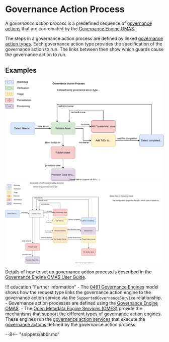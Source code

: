 <!-- SPDX-License-Identifier: CC-BY-4.0 -->
<!-- Copyright Contributors to the ODPi Egeria project. -->

# Governance Action Process

A *governance action process* is a predefined sequence of [governance actions](/concepts/governance-action) that are coordinated by the [Governance Engine OMAS](/services/omas/governance-engine/overview).

The steps in a governance action process are defined by linked [governance action types](/concepts/governance-action-type).  Each governance action type provides the specification of the governance action to run.  The links between then show which guards cause the governance action to run.

## Examples

![Example 1](governance-action-process-example-1.svg)
![Example 2](governance-action-process-example-2.svg)

Details of how to set up governance action process is described in the 
[Governance Engine OMAS User Guide](/services/omas/governance-engine/overview).


!!! education "Further information"
    - The [0461 Governance Engines](/types/4/0461-Governance-Engines) model shows how the request type links the governance action engine to the governance action service via the `SupportedGovernanceService` relationship.
    - Governance action processes are defined using the [Governance Engine OMAS](/services/omas/governance-engine/overview).
    - The [Open Metadata Engine Services (OMES)](/services/omes) provide the mechanisms that support the different types of [governance action engines](#configuring-governance-action-services). These engines run the [governance action services](#governance-action-services) that execute the [governance actions](#governance-action) defined by the governance action process.


--8<-- "snippets/abbr.md"